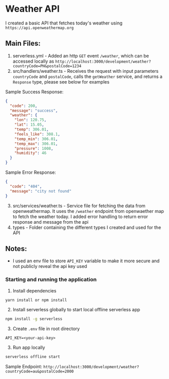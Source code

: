 # Weather API

I created a basic API that fetches today's weather using `https://api.openweathermap.org`

## Main Files:

1. serverless.yml - Added an http `GET` event `/weather`, which can be accessed locally as `http://localhost:3000/development/weather?countryCode=PH&postalCode=1234`
2. src/handlers/weather.ts - Receives the request with input parameters `countryCode` and `postalCode`, calls the `getWeather` service, and returns a `Response` type, please see below for examples

Sample Success Response:

```json
{
  "code": 200,
  "message": "success",
  "weather": {
    "lon": 120.75,
    "lat": 15.05,
    "temp": 306.01,
    "feels_like": 308.1,
    "temp_min": 306.01,
    "temp_max": 306.01,
    "pressure": 1008,
    "humidity": 46
  }
}
```

Sample Error Response:

```json
{
  "code": "404",
  "message": "city not found"
}
```

3. src/services/weather.ts - Service file for fetching the data from openweathermap. It uses the `/weather` endpoint from openwaether map to fetch the weather today. I added error handling to return error response and message from the api
4. types - Folder containing the different types I created and used for the API

## Notes:

- I used an env file to store `API_KEY` variable to make it more secure and not publicly reveal the api key used

### Starting and running the application

1. Install dependencies

```bash
yarn install or npm install
```

2. Install serverless globally to start local offline serverless app

```bash
npm install -g serverless
```

3. Create `.env` file in root directory

```
API_KEY=<your-api-key>
```

3. Run app locally

```bash
serverless offline start
```

Sample Endpoint: `http://localhost:3000/development/weather?countryCode=au&postalCode=2000`

